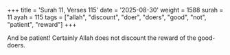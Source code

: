 +++
title = 'Surah 11, Verses 115'
date = '2025-08-30'
weight = 1588
surah = 11
ayah = 115
tags = ["allah", "discount", "doer", "doers", "good", "not", "patient", "reward"]
+++

And be patient! Certainly Allah does not discount the reward of the good-doers.